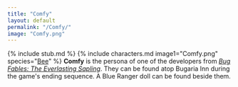 ```yaml
---
title: "Comfy"
layout: default
permalink: "/Comfy/"
image: "Comfy.png"
---
```

{% include stub.md %}
{% include characters.md image1="Comfy.png" species="[Bee](/Bee)" %}
**Comfy** is the persona of one of the developers from [*Bug Fables: The Everlasting Sapling*](/Bug_Fables:_The_Everlasting_Sapling). They can be found atop Bugaria Inn during the game's ending sequence. A Blue Ranger doll can be found beside them.